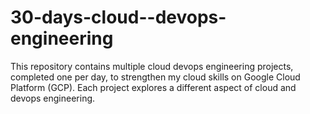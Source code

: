 # 30-days-cloud--devops-engineering
This repository contains multiple cloud devops  engineering projects, completed one per day, to strengthen my cloud skills on Google Cloud Platform (GCP). Each project explores a different aspect of cloud and devops engineering.
